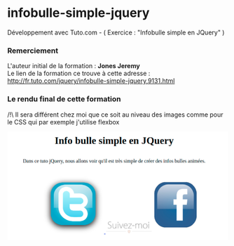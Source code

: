 # infobulle-simple-jquery
Développement avec Tuto.com - ( Exercice : "Infobulle simple en JQuery" )

<h3>Remerciement</h3>
L'auteur initial de la formation : <strong>Jones Jeremy</strong><br />
Le lien de la formation ce trouve à cette adresse : <a href="http://fr.tuto.com/jquery/infobulle-simple-jquery,9131.html">http://fr.tuto.com/jquery/infobulle-simple-jquery,9131.html</a>

<h3>Le rendu final de cette formation</h3>
<p>/!\ Il sera différent chez moi que ce soit au niveau des images comme pour le CSS qui par exemple j'utilise flexbox</p>
<img src="https://github.com/Zyrass/infobulle-simple-jquery/blob/master/screenshot.png?raw=true" alt="rendu final" />